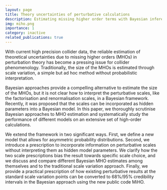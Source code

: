 ```yaml
---
layout: page
title: Theory uncertainties of perturbative calculations
description: Estimating missing higher order terms with Bayesian inference
img: miho.png
importance: 1
category: inactive
related_publications: true
---
```


With current high precision collider data, the reliable estimation of theoretical
uncertainties due to missing higher orders (MHOs) in perturbation theory has become a
pressing issue for collider phenomenology. Traditionally, the size of the MHOs is estimated
through scale variation, a simple but ad hoc method without probabilistic interpretation.


Bayesian approaches provide a compelling alternative to estimate the size of the MHOs,
but it is not clear how to interpret the perturbative scales, like the factorisation and renormalisation scales, in a Bayesian framework. Recently, it was proposed that the scales can
be incorporated as hidden parameters into a Bayesian model. In this paper, we thoroughly
scrutinise Bayesian approaches to MHO estimation and systematically study the performance of different models on an extensive set of high-order calculations. 

We extend the framework in two significant ways. First, we define a new model that allows for asymmetric
probability distributions. Second, we introduce a prescription to incorporate information on
perturbative scales without interpreting them as hidden model parameters. We clarify how
the two scale prescriptions bias the result towards specific scale choice, and we discuss and
compare different Bayesian MHO estimates among themselves and to the traditional scale
variation approach. Finally, we provide a practical prescription of how existing perturbative results at the standard scale variation points can be converted to 68%/95% credibility
intervals in the Bayesian approach using the new public code MiHO.
